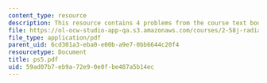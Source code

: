 ```yaml
---
content_type: resource
description: This resource contains 4 problems from the course text book.
file: https://ol-ocw-studio-app-qa.s3.amazonaws.com/courses/2-58j-radiative-transfer-spring-2006/59ad07b7eb9a72e90e0fbe487a5b14ec_ps5.pdf
file_type: application/pdf
parent_uid: 6cd301a3-eba0-e00b-a9e7-0bb6644c20f4
resourcetype: Document
title: ps5.pdf
uid: 59ad07b7-eb9a-72e9-0e0f-be487a5b14ec
---
```

